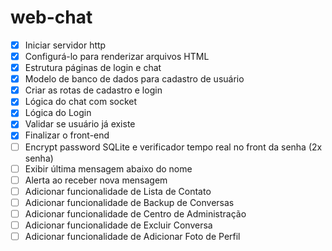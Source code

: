 # web-chat

- [x] Iniciar servidor http
- [x] Configurá-lo para renderizar arquivos HTML
- [x] Estrutura páginas de login e chat
- [x] Modelo de banco de dados para cadastro de usuário
- [x] Criar as rotas de cadastro e login
- [x] Lógica do chat com socket
- [x] Lógica do Login
- [x] Validar se usuário já existe
- [x] Finalizar o front-end
- [ ] Encrypt password SQLite e verificador tempo real no front da senha (2x senha)
- [ ] Exibir última mensagem abaixo do nome
- [ ] Alerta ao receber nova mensagem
- [ ] Adicionar funcionalidade de Lista de Contato
- [ ] Adicionar funcionalidade de Backup de Conversas
- [ ] Adicionar funcionalidade de Centro de Administração
- [ ] Adicionar funcionalidade de Excluir Conversa
- [ ] Adicionar funcionalidade de Adicionar Foto de Perfil